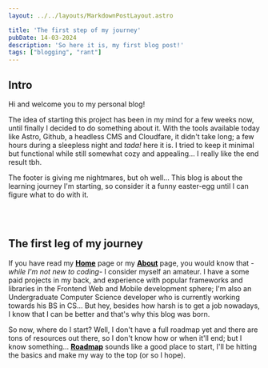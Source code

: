 ```yaml
---
layout: ../../layouts/MarkdownPostLayout.astro

title: 'The first step of my journey'
pubDate: 14-03-2024
description: 'So here it is, my first blog post!'
tags: ["blogging", "rant"]
---
```


## Intro

Hi and welcome you to my personal blog!

The idea of starting this project has been in my mind for a few weeks now, until finally I decided to do something about it. With the tools available today like Astro, Github, a headless CMS and Cloudfare, it didn't take long; a few hours during a sleepless night and *tada!* here it is. I tried to keep it minimal but functional while still somewhat cozy and appealing... I really like the end result tbh.

The footer is giving me nightmares, but oh well... This blog is about the learning journey I'm starting, so consider it a funny easter-egg until I can figure what to do with it.

<br />
<br />


## The first leg of my journey

If you have read my <a href="https://dev-journey-blog.pages.dev/" target="_blank" style="text-decoration: none; color: black"><ins>**Home**<ins></a> page or my <a href="https://dev-journey-blog.pages.dev/about/" target="_blank" style="text-decoration: none; color: black"><ins>**About**<ins></a> page, you would know that *-while I'm not new to coding-* I consider myself an amateur. I have a some paid projects in my back, and experience with popular frameworks and libraries in the Frontend Web and Mobile development sphere; I'm also an Undergraduate Computer Science developer who is currently working towards his BS in CS... But hey, besides how harsh is to get a job nowadays, I know that I can be better and that's why this blog was born.

So now, where do I start? Well, I don't have a full roadmap yet and there are tons of resources out there, so I don't know how or when it'll end; but I know something... <a href="https://roadmap.sh/" target="_blank" style="text-decoration: none; color: black"><ins>**Roadmap**<ins></a> sounds like a good place to start, I'll be hitting the basics and make my way to the top (or so I hope).